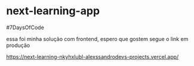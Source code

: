 # next-learning-app
#7DaysOfCode

essa foi minha solução com frontend, espero que gostem
segue o link em produção

https://next-learning-nkyhxlubl-alexssandrodevs-projects.vercel.app/
